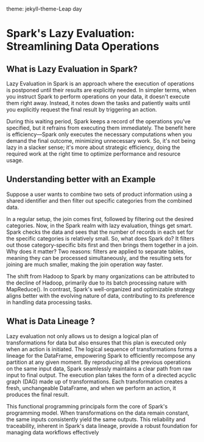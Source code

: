 theme: jekyll-theme-Leap day
# Spark's Lazy Evaluation: Streamlining Data Operations

## What is Lazy Evaluation in Spark?  

Lazy Evaluation in Spark is an approach where the execution of operations is postponed until their results are explicitly needed. In simpler terms, when you instruct Spark to perform operations on your data, it doesn't execute them right away. Instead, it notes down the tasks and patiently waits until you explicitly request the final result by triggering an action.

During this waiting period, Spark keeps a record of the operations you've specified, but it refrains from executing them immediately. The benefit here is efficiency—Spark only executes the necessary computations when you demand the final outcome, minimizing unnecessary work. So, it's not being lazy in a slacker sense; it's more about strategic efficiency, doing the required work at the right time to optimize performance and resource usage.

## Understanding better with an Example  

Suppose a user wants to combine two sets of product information using a shared identifier and then filter out specific categories from the combined data.

In a regular setup, the join comes first, followed by filtering out the desired categories. Now, in the Spark realm with lazy evaluation, things get smart. Spark checks the data and sees that the number of records in each set for the specific categories is relatively small. So, what does Spark do? It filters out those category-specific bits first and then brings them together in a join. Why does it matter? Two reasons: filters are applied to separate tables, meaning they can be processed simultaneously, and the resulting sets for joining are much smaller, making the join operation way faster.

The shift from Hadoop to Spark by many organizations can be attributed to the decline of Hadoop, primarily due to its batch processing nature with MapReduce(). In contrast, Spark's well-organized and optimizable strategy aligns better with the evolving nature of data, contributing to its preference in handling data processing tasks.

## What is Data Lineage ?

Lazy evaluation not only allows us to design a logical plan of transformations for data but also ensures that this plan is executed only when an action is initiated. The logical sequence of transformations forms a lineage for the DataFrame, empowering Spark to efficiently recompose any partition at any given moment. By reproducing all the previous operations on the same input data, Spark seamlessly maintains a clear path from raw input to final output. The execution plan takes the form of a directed acyclic graph (DAG) made up of transformations. Each transformation creates a fresh, unchangeable DataFrame, and when we perform an action, it produces the final result.

This functional programming principals form the core of Spark's programming model. When transformations on the data remain constant, the same inputs consistently yield the same outputs. This reliability and traceability, inherent in Spark's data lineage, provide a robust foundation for managing data workflows effectively
